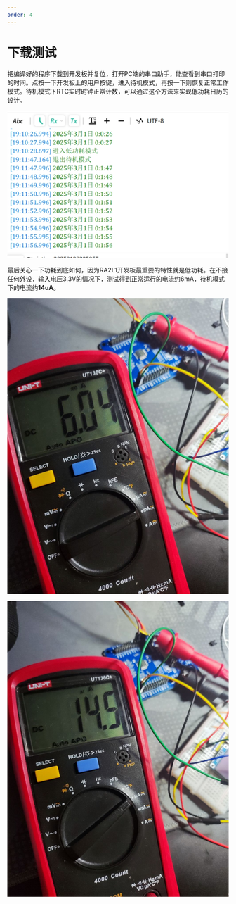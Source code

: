 ```yaml
---
order: 4
---
```

# 下载测试
把编译好的程序下载到开发板并复位，打开PC端的串口助手，能查看到串口打印的时间。点按一下开发板上的用户按键，进入待机模式，再按一下则恢复正常工作模式。待机模式下RTC实时时钟正常计数，可以通过这个方法来实现低功耗日历的设计。

![alt text](images/串口助手显示.jpg)

最后关心一下功耗到底如何，因为RA2L1开发板最重要的特性就是低功耗。在不接任何外设，输入电压3.3V的情况下，测试得到正常运行的电流约6mA，待机模式下的电流约**14uA**。

![alt text](images/正常模式.jpg)

![alt text](images/待机模式.jpg)
